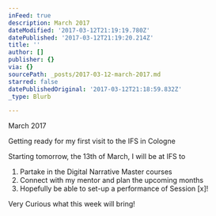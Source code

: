 ```yaml
---
inFeed: true
description: March 2017
dateModified: '2017-03-12T21:19:19.780Z'
datePublished: '2017-03-12T21:19:20.214Z'
title: ''
author: []
publisher: {}
via: {}
sourcePath: _posts/2017-03-12-march-2017.md
starred: false
datePublishedOriginal: '2017-03-12T21:18:59.832Z'
_type: Blurb

---
```

March 2017

Getting ready for my first visit to the IFS in Cologne

Starting tomorrow, the 13th of March, I will be at IFS to

1. Partake in the Digital Narrative Master courses
2. Connect with my mentor and plan the upcoming months
3. Hopefully be able to set-up a performance of Session \[x\]! 

Very Curious what this week will bring!